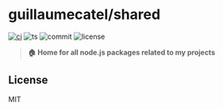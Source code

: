 # guillaumecatel/shared

[![ci][ci-badge]][ci-link]
![ts][ts-badge]
![commit][commit-badge]
![license][license-badge]

> **🏠 Home for all node.js packages related to my projects**

## License
MIT

[ci-badge]: https://github.com/guillaumecatel/shared/actions/workflows/ci.yaml/badge.svg?branch=main
[ci-link]: https://github.com/guillaumecatel/shared/actions/workflows/ci.yaml
[ts-badge]: https://badgen.net/badge/-/TypeScript/blue?icon=typescript&label
[commit-badge]: https://img.shields.io/github/commit-activity/m/guillaumecatel/shared
[license-badge]: https://img.shields.io/github/license/guillaumecatel/shared
